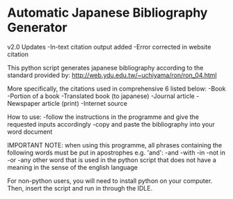 # Automatic Japanese Bibliography Generator
v2.0 Updates
-In-text citation output added
-Error corrected in website citation


This python script generates japanese bibliography according to the standard provided by:
http://web.ydu.edu.tw/~uchiyama/ron/ron_04.html

More specifically, the citations used in comprehensive 6 listed below:
-Book
-Portion of a book
-Translated book (to japanese)
-Journal article
-Newspaper article (print)
-Internet source

How to use:
-follow the instructions in the programme and give the requested inputs accordingly
-copy and paste the bibliography into your word document

IMPORTANT NOTE: when using this programme, all phrases containing the following words must be put in apostrophes e.g. 'and':
-and
-with
-in
-not in
-or
-any other word that is used in the python script that does not have a meaning in the sense of the english language

For non-python users, you will need to install python on your computer. Then, insert the script and run in through the IDLE.
